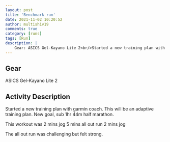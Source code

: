 ```yaml
---
layout: post
title: 'Benchmark run'
date: 2021-11-02 10:20:52
author: multishiv19
comments: true
category: [runs]
tags: [Run]
description: |
    Gear: ASICS Gel-Kayano Lite 2<br/>Started a new training plan with garmin coach.<br/>This will be an adaptive training plan.<br/>New goal, sub 1hr 44m half marathon. <br/><br/>This workout was<br/>2 mins jog<br/>5 mins all out run<br/>2 mins jog<br/><br/>The all out run was challenging but felt strong. 
---
```


## Gear
ASICS Gel-Kayano Lite 2

## Activity Description
Started a new training plan with garmin coach.
This will be an adaptive training plan.
New goal, sub 1hr 44m half marathon. 

This workout was
2 mins jog
5 mins all out run
2 mins jog

The all out run was challenging but felt strong. 


<div width='100%' class='strava-embed-placeholder' data-embed-type='activity' data-embed-id='6198736134'></div>
<script src='https://strava-embeds.com/embed.js'></script>
